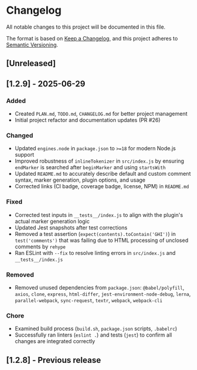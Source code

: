 # Changelog

All notable changes to this project will be documented in this file.

The format is based on [Keep a Changelog](https://keepachangelog.com/en/1.0.0/),
and this project adheres to [Semantic Versioning](https://semver.org/spec/v2.0.0.html).

## [Unreleased]

## [1.2.9] - 2025-06-29
### Added
- Created `PLAN.md`, `TODO.md`, `CHANGELOG.md` for better project management
- Initial project refactor and documentation updates (PR #26)

### Changed
- Updated `engines.node` in `package.json` to `>=18` for modern Node.js support
- Improved robustness of `inlineTokenizer` in `src/index.js` by ensuring `endMarker` is searched after `beginMarker` and using `startsWith`
- Updated `README.md` to accurately describe default and custom comment syntax, marker generation, plugin options, and usage
- Corrected links (CI badge, coverage badge, license, NPM) in `README.md`

### Fixed
- Corrected test inputs in `__tests__/index.js` to align with the plugin's actual marker generation logic
- Updated Jest snapshots after test corrections
- Removed a test assertion (`expect(contents).toContain('GHI')`) in `test('comments')` that was failing due to HTML processing of unclosed comments by `rehype`
- Ran ESLint with `--fix` to resolve linting errors in `src/index.js` and `__tests__/index.js`

### Removed
- Removed unused dependencies from `package.json`: `@babel/polyfill`, `axios`, `clone`, `express`, `html-differ`, `jest-environment-node-debug`, `lerna`, `parallel-webpack`, `sync-request`, `textr`, `webpack`, `webpack-cli`

### Chore
- Examined build process (`build.sh`, `package.json` scripts, `.babelrc`)
- Successfully ran linters (`eslint .`) and tests (`jest`) to confirm all changes are integrated correctly

## [1.2.8] - Previous release
